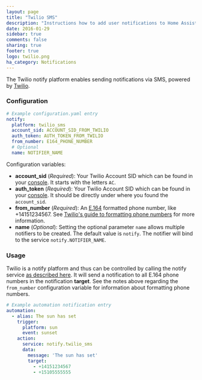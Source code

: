 ```yaml
---
layout: page
title: "Twilio SMS"
description: "Instructions how to add user notifications to Home Assistant."
date: 2016-01-29
sidebar: true
comments: false
sharing: true
footer: true
logo: twilio.png
ha_category: Notifications
---
```


The Twilio notify platform enables sending notifications via SMS, powered by [Twilio](https://twilio.com).

### Configuration

```yaml
# Example configuration.yaml entry
notify:
  platform: twilio_sms
  account_sid: ACCOUNT_SID_FROM_TWILIO
  auth_token: AUTH_TOKEN_FROM_TWILIO
  from_number: E164_PHONE_NUMBER
  # Optional
  name: NOTIFIER_NAME
```

Configuration variables:

- **account_sid** (*Required*): Your Twilio Account SID which can be found in your [console](https://www.twilio.com/console). It starts with the letters `AC`.
- **auth_token** (*Required*): Your Twilio Account SID which can be found in your [console](https://www.twilio.com/console). It should be directly under where you found the `account_sid`.
- **from_number** (*Required*): An [E.164](https://en.wikipedia.org/wiki/E.164) formatted phone number, like +14151234567. See [Twilio's guide to formatting phone numbers](https://www.twilio.com/help/faq/phone-numbers/how-do-i-format-phone-numbers-to-work-internationally) for more information.
- **name** (*Optional*): Setting the optional parameter `name` allows multiple notifiers to be created. The default value is `notify`. The notifier will bind to the service `notify.NOTIFIER_NAME`.

### Usage

Twilio is a notify platform and thus can be controlled by calling the notify service [as described here](/components/notify/). It will send a notification to all E.164 phone numbers in the notification **target**. See the notes above regarding the `from_number` configuration variable for information about formatting phone numbers.

```yaml
# Example automation notification entry
automation:
  - alias: The sun has set
    trigger:
      platform: sun
      event: sunset
    action:
      service: notify.twilio_sms
      data:
        message: 'The sun has set'
        target:
          - +14151234567
          - +15105555555
```
